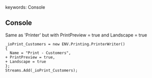 ﻿keywords: Console
## Console

Same as 'Printer' but with PrintPreview = true and Landscape = true

```csdiff
_ioPrint_Customers = new ENV.Printing.PrinterWriter()
{
  Name = "Print - Customers",
+ PrintPreview = true,
+ Landscape = true
};
Streams.Add(_ioPrint_Customers);
```